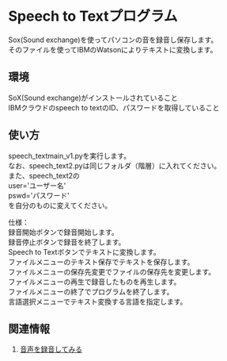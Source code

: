 # Speech to Textプログラム  
Sox(Sound exchange)を使ってパソコンの音を録音し保存します。  
そのファイルを使ってIBMのWatsonによりテキストに変換します。  

## 環境  
SoX(Sound exchange)がインストールされていること  
IBMクラウドのspeech to textのID、パスワードを取得していること  

## 使い方  
speech_textmain_v1.pyを実行します。  
なお、speech_text2.pyは同じフォルダ（階層）に入れてください。  
また、speech_text2の  
user='ユーザー名'  
pswd='パスワード'  
を自分のものに変えてください。  
  
仕様：  
録音開始ボタンで録音開始します。  
録音停止ボタンで録音を終了します。  
Speech to Textボタンでテキストに変換します。  
ファイルメニューのテキスト保存でテキストを保存します。  
ファイルメニューの保存先変更でファイルの保存先を変更します。  
ファイルメニューの再生で録音したものを再生します。  
ファイルメニューの終了でプログラムを終了します。  
言語選択メニューでテキスト変換する言語を指定します。  
  
  
## 関連情報  
1. [音声を録音してみる](http://blog1.tela.daa.jp/?eid=142/ "孤独なコンピュータ")　　


